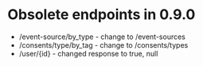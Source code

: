 # Obsolete endpoints in 0.9.0

- /event-source/by_type - change to /event-sources
- /consents/type/by_tag - change to /consents/types
- /user/{id} - changed response to true, null